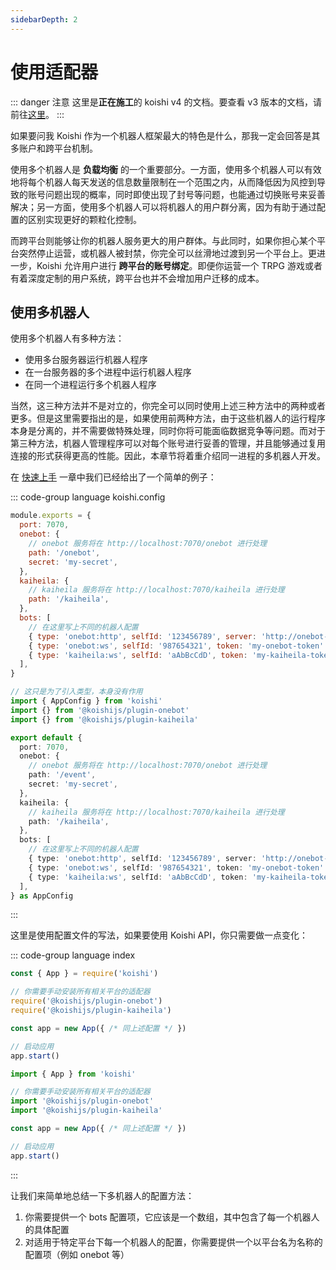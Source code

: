 ```yaml
---
sidebarDepth: 2
---
```


# 使用适配器

::: danger 注意
这里是**正在施工**的 koishi v4 的文档。要查看 v3 版本的文档，请前往[这里](/)。
:::

如果要问我 Koishi 作为一个机器人框架最大的特色是什么，那我一定会回答是其多账户和跨平台机制。

使用多个机器人是 **负载均衡** 的一个重要部分。一方面，使用多个机器人可以有效地将每个机器人每天发送的信息数量限制在一个范围之内，从而降低因为风控到导致的账号问题出现的概率，同时即使出现了封号等问题，也能通过切换账号来妥善解决；另一方面，使用多个机器人可以将机器人的用户群分离，因为有助于通过配置的区别实现更好的颗粒化控制。

而跨平台则能够让你的机器人服务更大的用户群体。与此同时，如果你担心某个平台突然停止运营，或机器人被封禁，你完全可以丝滑地过渡到另一个平台上。更进一步，Koishi 允许用户进行 **跨平台的账号绑定**。即便你运营一个 TRPG 游戏或者有着深度定制的用户系统，跨平台也并不会增加用户迁移的成本。

## 使用多机器人

使用多个机器人有多种方法：

- 使用多台服务器运行机器人程序
- 在一台服务器的多个进程中运行机器人程序
- 在同一个进程运行多个机器人程序

当然，这三种方法并不是对立的，你完全可以同时使用上述三种方法中的两种或者更多。但是这里需要指出的是，如果使用前两种方法，由于这些机器人的运行程序本身是分离的，并不需要做特殊处理，同时你将可能面临数据竞争等问题。而对于第三种方法，机器人管理程序可以对每个账号进行妥善的管理，并且能够通过复用连接的形式获得更高的性能。因此，本章节将着重介绍同一进程的多机器人开发。

在 [快速上手](../introduction/direct.md#配置多机器人) 一章中我们已经给出了一个简单的例子：

::: code-group language koishi.config
```js
module.exports = {
  port: 7070,
  onebot: {
    // onebot 服务将在 http://localhost:7070/onebot 进行处理
    path: '/onebot',
    secret: 'my-secret',
  },
  kaiheila: {
    // kaiheila 服务将在 http://localhost:7070/kaiheila 进行处理
    path: '/kaiheila',
  },
  bots: [
    // 在这里写上不同的机器人配置
    { type: 'onebot:http', selfId: '123456789', server: 'http://onebot-server' },
    { type: 'onebot:ws', selfId: '987654321', token: 'my-onebot-token' },
    { type: 'kaiheila:ws', selfId: 'aAbBcCdD', token: 'my-kaiheila-token' },
  ],
}
```
```ts
// 这只是为了引入类型，本身没有作用
import { AppConfig } from 'koishi'
import {} from '@koishijs/plugin-onebot'
import {} from '@koishijs/plugin-kaiheila'

export default {
  port: 7070,
  onebot: {
    // onebot 服务将在 http://localhost:7070/onebot 进行处理
    path: '/event',
    secret: 'my-secret',
  },
  kaiheila: {
    // kaiheila 服务将在 http://localhost:7070/kaiheila 进行处理
    path: '/kaiheila',
  },
  bots: [
    // 在这里写上不同的机器人配置
    { type: 'onebot:http', selfId: '123456789', server: 'http://onebot-server' },
    { type: 'onebot:ws', selfId: '987654321', token: 'my-onebot-token' },
    { type: 'kaiheila:ws', selfId: 'aAbBcCdD', token: 'my-kaiheila-token' },
  ],
} as AppConfig
```
:::

这里是使用配置文件的写法，如果要使用 Koishi API，你只需要做一点变化：

::: code-group language index
```js
const { App } = require('koishi')

// 你需要手动安装所有相关平台的适配器
require('@koishijs/plugin-onebot')
require('@koishijs/plugin-kaiheila')

const app = new App({ /* 同上述配置 */ })

// 启动应用
app.start()
```
```ts
import { App } from 'koishi'

// 你需要手动安装所有相关平台的适配器
import '@koishijs/plugin-onebot'
import '@koishijs/plugin-kaiheila'

const app = new App({ /* 同上述配置 */ })

// 启动应用
app.start()
```
:::

让我们来简单地总结一下多机器人的配置方法：

1. 你需要提供一个 bots 配置项，它应该是一个数组，其中包含了每一个机器人的具体配置
2. 对适用于特定平台下每一个机器人的配置，你需要提供一个以平台名为名称的配置项（例如 onebot 等）
